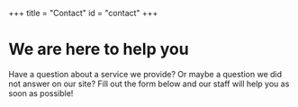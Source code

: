 +++
title = "Contact"
id = "contact"
+++

# We are here to help you

Have a question about a service we provide? Or maybe a question we did not answer on our site? Fill out the form below and our staff will help you as soon as possible!
